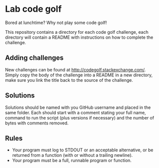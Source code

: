 # Lab code golf

Bored at lunchtime? Why not play some code golf!

This repository contains a directory for each code golf challenge, each directory will contain a README with instructions on how to complete the challenge.

## Adding challenges

New challenges can be found at http://codegolf.stackexchange.com/. Simply copy the body of the challenge into a README in a new directory, make sure you link the title back to the source of the challenge.

## Solutions

Solutions should be named with you GitHub username and placed in the same folder. Each should start with a comment stating your full name, command to run the script (plus versions if necessary) and the number of bytes with comments removed.

## Rules

 * Your program must log to STDOUT or an acceptable alternative, or be returned from a function (with or without a trailing newline).
 * Your program must be a full, runnable program or function.
